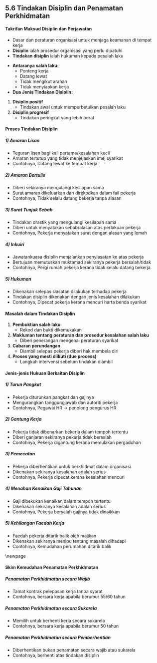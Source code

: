 
## 5.6 Tindakan Disiplin dan Penamatan Perkhidmatan

#### Takrifan Maksud Disiplin dan Perjawatan
- Dasar dan peraturan organisasi untuk menjaga keamanan
  di tempat kerja
- **Disiplin** ialah prosedur organisasi yang perlu dipatuhi
- **Tindakan disiplin** ialah hukuman kepada pesalah laku 
* **Antaranya salah laku:**
  - Ponteng kerja
  - Datang lewat
  - Tidak mengikut arahan
  - Tidak menyiapkan kerja
* **Dua Jenis Tindakan Disiplin:**
 1. **Disiplin positif**
    - Tindakan awal untuk memperbetulkan pesalah laku
 2. **Disiplin progresif**
    - Tindakan peringkat yang lebih berat

#### Proses Tindakan Disiplin
##### 1) Amaran Lisan
- Teguran lisan bagi kali pertama/kesalahan kecil
- Amaran tertutup yang tidak menjejaskan imej syarikat
- Contohnya, Datang lewat ke tempat kerja

##### 2) Amaran Bertulis
- Diberi sekiranya mengulangi kesilapan sama
- Surat amaran dikeluarkan dan direkodkan dalam fail pekerja
- Contohnya, Tidak selalu datang bekerja tanpa alasan 

##### 3) Surat Tunjuk Sebab
- Tindakan drastik yang mengulangi kesilapan sama
- Diberi untuk menyatakan sebab/alasan atas perlakuan pekerja
- Contohnya, Pekerja menyatakan surat dengan alasan yang lemah

##### 4) Inkuiri
- Jawatankuasa disiplin menjalankan penyiasatan ke atas pekerja
- Bertujuan memutuskan muktamad sekiranya pekerja bersalah/tidak
- Contohnya, Pergi rumah pekerja kerana tidak selalu datang bekerja 

##### 5) Hukuman 
- Dikenakan selepas siasatan dilakukan terhadap pekerja
- Tindakan disiplin dikenakan dengan jenis kesalahan dilakukan
- Contohnya, Dipecat pekerja kerana mencuri harta benda syarikat

#### Masalah dalam Tindakan Disiplin
1. **Pembuktian salah laku** 
   - Rekod dan bukti dikemukakan
2. **Makluman tentang peraturan dan prosedur kesalahan salah laku** 
   - Diberi penerangan mengenai peraturan syarikat 
3. **Cabaran perundangan** 
   - Diambil selepas pekerja diberi hak membela diri
4. **Proses yang mesti diikuti (due process)**
   - Langkah intervensi sebelum tindakan diambil

#### Jenis-jenis Hukuan Berkaitan Disiplin
##### 1) Turun Pangkat
- Pekerja diturunkan pangkat dan gajinya
- Mengurangkan tanggungjawab dan autoriti pekerja
- Contohnya, Pegawai HR -> penolong pengurus HR 

##### 2) Gantung Kerja
- Pekerja tidak dibenarkan bekerja dalam tempoh tertentu
- Diberi ganjaran sekiranya pekerja tidak bersalah
- Contohnya, Pekerja digantung kerana memulakan pergaduhan

##### 3) Pemecatan 
- Pekerja diberhentikan untuk berkhidmat dalam organisasi
- Dikenakan sekiranya kesalahan adalah serius 
- Contohnya, Pekerja dipecat kerana kesalahan mencuri 

##### 4) Menahan Kenaikan Gaji Tahunan
- Gaji dibekukan kenaikan dalam tempoh tertentu
- Dikenakan sekiranya kesalahan adalah serius
- Contohnya, Pekerja bersalah gajinya tidak dinaikkan

##### 5) Kehilangan Faedah Kerja
- Faedah pekerja ditarik balik oleh majikan
- Dikenakan sekiranya menipu tentang masalah dihadapi
- Contohnya, Kemudahan perumahan ditarik balik

\newpage
#### Skim Kemudahan Penamatan Perkhidmatan
##### Penamatan Perkhidmatan secara Wajib
- Tamat kontrak pelepasan kerja tanpa syarat
- Contohnya, bersara kerja apabila berumur 55/60 tahun

##### Penamatan Perkhidmatan secara Sukarela
- Memilih untuk berhenti kerja secara sukarela
- Contohnya, bersara kerja apabila berumur 50 tahun

##### Penamatan Perkhidmatan secara Pemberhentian 
- Diberhentikan bukan penamatan secara wajib atau sukarela
- Contohnya, berhenti atas tindakan disiplin 






